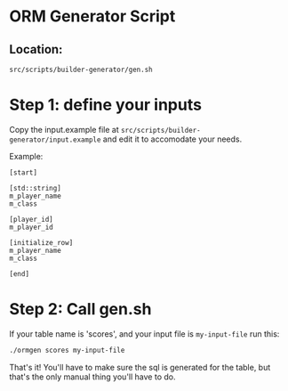 # ORM Generator Script

## Location: 
`src/scripts/builder-generator/gen.sh`

# Step 1: define your inputs
Copy the input.example file at `src/scripts/builder-generator/input.example`
and edit it to accomodate your needs. 

Example:
```
[start]

[std::string]
m_player_name
m_class

[player_id]
m_player_id

[initialize_row]
m_player_name
m_class

[end]
```

# Step 2: Call gen.sh

If your table name is 'scores', and your input file is `my-input-file` run this:

```sh
./ormgen scores my-input-file
```

That's it! You'll have to make sure the sql is generated for the table, but that's
the only manual thing you'll have to do.
